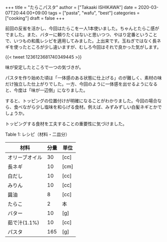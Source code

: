 +++
title = "たらこパスタ"
author = ["Takaaki ISHIKAWA"]
date = 2020-03-07T20:44:00+09:00
tags = ["pasta", "wafu", "best"]
categories = ["cooking"]
draft = false
+++

前回の反省を活かし、今回はたらこを一人1本使いました。ちゃんとたらこ感がでました。また、バターに頼りたくはないと思いつつ、やはり定番ということで、いつもの和風レシピを適用してみました。上出来です。玉ねぎではなく長ネギを使ったところが少し違いますが、むしろ今回はそれで良かった気がします。

{{< tweet 1236123681740349445 >}}

味が安定したところで一つの気づきが。

パスタを作り始めた頃は「一体感のある状態に仕上げる」のが難しく、素材の味だけ独立した仕上がりでした。一方、今回のように一体感を出せるようになると、今度は「味が一辺倒」になりました。

すると、トッピングの位置付けが明確になることがわかりました。今回の場合なら、食べながら少し塩味を和らげる食材。例えば、みずみずしい白髪ネギとかでしょうか。

トッピングする食材を工夫することの重要性に気づけました。

<div class="table-caption">
  <span class="table-number">Table 1</span>:
  レシピ（材料・二皿分）
</div>

| 材料      | 分量 | 単位 |
|---------|----|----|
| オリーブオイル | 30  | [cc] |
| 長ネギ    | 10  | [cm] |
| 白だし    | 10  | [cc] |
| みりん    | 10  | [cc] |
| 醤油      | 8   | [cc] |
| たらこ    | 2   | 本   |
| バター    | 10  | [g]  |
| 茹で汁(1.1%) | 10  | [cc] |
| パスタ    | 165 | [g]  |
